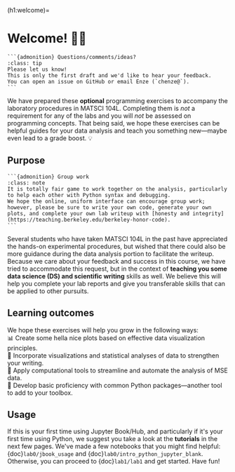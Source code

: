 (h1:welcome)=
# Welcome! 👋🏼


````{margin} 
```{admonition} Questions/comments/ideas?
:class: tip
Please let us know!
This is only the first draft and we'd like to hear your feedback.
You can open an issue on GitHub or email Enze (`chenze@`).
```
````

We have prepared these **optional** programming exercises to accompany the laboratory procedures in MATSCI 104L.
Completing them is _not_ a requirement for any of the labs and you will _not_ be assessed on programming concepts.
That being said, we hope these exercises can be helpful guides for your data analysis and teach you something new—maybe even lead to a grade boost. 💡


## Purpose

````{margin} 
```{admonition} Group work 
:class: note 
It is totally fair game to work together on the analysis, particularly to help each other with Python syntax and debugging.
We hope the online, uniform interface can encourage group work; 
however, please be sure to write your own code, generate your own plots, and complete your own lab writeup with [honesty and integrity](https://teaching.berkeley.edu/berkeley-honor-code).
```
````

Several students who have taken MATSCI 104L in the past have appreciated the hands-on experimental procedures, but wished that there could also be more guidance during the data analysis portion to facilitate the writeup. 
Because we care about your feedback and success in this course, we have tried to accommodate this request, but in the context of **teaching you some data science (DS) and scientific writing** skills as well.
We believe this will help you complete your lab reports and give you transferable skills that can be applied to other pursuits.


## Learning outcomes 

We hope these exercises will help you grow in the following ways:    
📊 Create some hella nice plots based on effective data visualization principles.      
📝 Incorporate visualizations and statistical analyses of data to strengthen your writing.     
🤖 Apply computational tools to streamline and automate the analysis of MSE data.     
🧰 Develop basic proficiency with common Python packages—another tool to add to your toolbox.     


## Usage  

If this is your first time using Jupyter Book/Hub, and particularly if it's your first time using Python, we suggest you take a look at the **tutorials** in the next few pages. 
We've made a few notebooks that you might find helpful: {doc}`lab0/jbook_usage` and {doc}`lab0/intro_python_jupyter_blank`.
Otherwise, you can proceed to {doc}`lab1/lab1` and get started.
Have fun!
